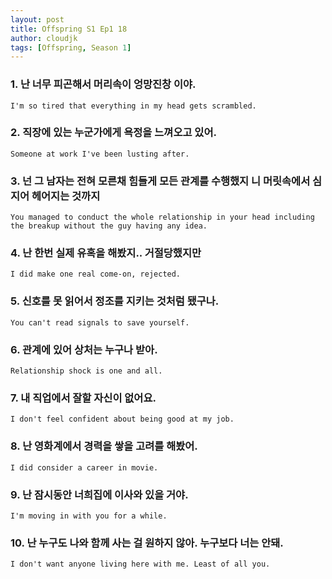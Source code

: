 ```yaml
---
layout: post
title: Offspring S1 Ep1 18
author: cloudjk
tags: [Offspring, Season 1]
---
```


### 1. 난 너무 피곤해서 머리속이 엉망진창 이야.
    I'm so tired that everything in my head gets scrambled.

### 2. 직장에 있는 누군가에게 욕정을 느껴오고 있어.
    Someone at work I've been lusting after.

### 3. 넌 그 남자는 전혀 모른채 힘들게 모든 관계를 수행했지 니 머릿속에서 심지어 헤어지는 것까지
    You managed to conduct the whole relationship in your head including the breakup without the guy having any idea. 

### 4. 난 한번 실제 유혹을 해봤지.. 거절당했지만 
    I did make one real come-on, rejected.

### 5. 신호를 못 읽어서 정조를 지키는 것처럼 됐구나.
    You can't read signals to save yourself.

### 6. 관계에 있어 상처는 누구나 받아. 
    Relationship shock is one and all.

### 7. 내 직업에서 잘할 자신이 없어요.
    I don't feel confident about being good at my job.

### 8. 난 영화계에서 경력을 쌓을 고려를 해봤어.
    I did consider a career in movie.

### 9. 난 잠시동안 너희집에 이사와 있을 거야. 
    I'm moving in with you for a while.

### 10. 난 누구도 나와 함께 사는 걸 원하지 않아. 누구보다 너는 안돼. 
    I don't want anyone living here with me. Least of all you.